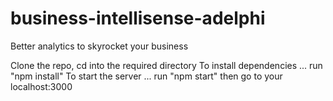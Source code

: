 # business-intellisense-adelphi
Better analytics to skyrocket your business 

Clone the repo, 
cd into the required directory
To install dependencies ... run "npm install"
To start the server ... run "npm start"
then go to your localhost:3000
